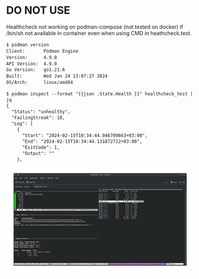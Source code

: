 # DO NOT USE

Healthcheck not working on podman-compose (not tested on docker) if /bin/sh not available in container even when using CMD in heathcheck.test.

```sh
$ podman version 
Client:       Podman Engine
Version:      4.9.0
API Version:  4.9.0
Go Version:   go1.21.6
Built:        Wed Jan 24 13:07:27 2024
OS/Arch:      linux/amd64
```

```shell
$ podman inspect --format "{{json .State.Health }}" healthcheck_test | jq
{
  "Status": "unhealthy",
  "FailingStreak": 18,
  "Log": [
    {
      "Start": "2024-02-15T10:34:44.046709663+03:00",
      "End": "2024-02-15T10:34:44.131872722+03:00",
      "ExitCode": 1,
      "Output": ""
    },
```

![Dive screenshot](./docs/Screenshot_20240215_105841.png)
